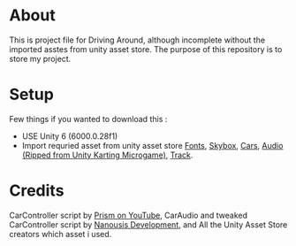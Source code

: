 # About
This is project file for Driving Around, although incomplete without the imported asstes from unity asset store.
The purpose of this repository is to store my project.

# Setup
Few things if you wanted to download this :
- USE Unity 6 (6000.0.28f1)
- Import requried asset from unity asset store [Fonts](https://assetstore.unity.com/packages/2d/fonts/fatality-fps-gaming-font-216954), [Skybox](https://assetstore.unity.com/packages/2d/textures-materials/sky/skybox-series-free-103633), [Cars](https://assetstore.unity.com/packages/3d/vehicles/simple-retro-car-291522), [Audio (Ripped from Unity Karting Microgame)](https://assetstore.unity.com/packages/templates/unity-learn-karting-microgame-urp-150956), [Track](https://assetstore.unity.com/packages/3d/environments/roadways/cartoon-race-track-oval-175061).

# Credits
CarController script by [Prism on YouTube](https://youtu.be/DU-yminXEX0?si=i5Arxgri8xWcMOGV),
CarAudio and tweaked CarController script by [Nanousis Development](https://youtu.be/lxAWlxAjPew?si=frWFjEAOHcwk1FHJ),
and All the Unity Asset Store creators which asset i used.
